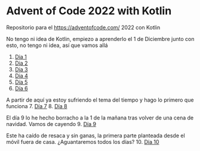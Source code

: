 # Advent of Code 2022 with Kotlin

Repositorio para el  https://adventofcode.com/ 2022 con Kotlin

No tengo ni idea de Kotlin, empiezo a aprenderlo el 1 de Diciembre junto con esto, no tengo ni idea, así que vamos allá
1. [Dia 1](01/)
2. [Dia 2](02/)
3. [Dia 3](03/)
4. [Dia 4](04/)
5. [Día 5](05/)
6. [Día 6](06/)

A partir de aquí ya estoy sufriendo el tema del tiempo y hago lo primero que funciona
7. [Día 7](07/)
8. [Día 8](08/)

El día 9 lo he hecho borracho a la 1 de la mañana tras volver de una cena de navidad. Vamos de cayendo
9. [Día 9](09/)

Este ha caído de resaca y sin ganas, la primera parte planteada desde el móvil fuera de casa. ¿Aguantaremos todos los días?
10. [Día 10](10/)
